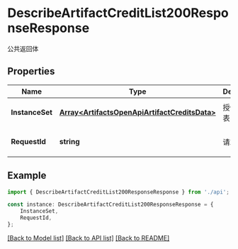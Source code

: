# DescribeArtifactCreditList200ResponseResponse

公共返回体

## Properties

Name | Type | Description | Notes
------------ | ------------- | ------------- | -------------
**InstanceSet** | [**Array&lt;ArtifactsOpenApiArtifactCreditsData&gt;**](ArtifactsOpenApiArtifactCreditsData.md) | 授信清单列表 | [optional] [default to undefined]
**RequestId** | **string** | 请求id | [optional] [default to 'xxxxx']

## Example

```typescript
import { DescribeArtifactCreditList200ResponseResponse } from './api';

const instance: DescribeArtifactCreditList200ResponseResponse = {
    InstanceSet,
    RequestId,
};
```

[[Back to Model list]](../README.md#documentation-for-models) [[Back to API list]](../README.md#documentation-for-api-endpoints) [[Back to README]](../README.md)
